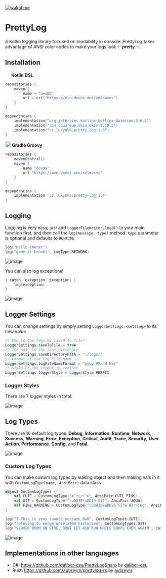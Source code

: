 [![wakatime](https://wakatime.com/badge/github/LukynkaCZE/PrettyLog.svg)](https://wakatime.com/badge/github/LukynkaCZE/PrettyLog)

# PrettyLog

A Kotlin logging library focused on readability in console.
PrettyLog takes advantage of ANSI color codes to make your logs look ✨ ***pretty*** ✨.

## Installation

<img src="https://cdn.worldvectorlogo.com/logos/kotlin-2.svg" width="16px"></img>
**Kotlin DSL**
```kotlin
repositories {
    maven {
        name = "devOS"
        url = uri("https://mvn.devos.one/releases")
    }
}

dependencies {
    implementation("org.jetbrains.kotlinx:kotlinx-datetime:0.6.2")
    implementation("com.squareup.okio:okio:3.10.2")
    implementation("cz.lukynka:pretty-log:1.5")
}
```
<img src="https://github.com/LukynkaCZE/PrettyLog/assets/48604271/3293feca-7395-4100-8b61-257ba40dbe3c" width="18px"></img>
**Gradle Groovy**
```groovy
repositories {
    mavenCentral()
    maven {
        name "devOS"
        url "https://mvn.devos.one/releases"
    }
}

dependencies {
    implementation 'cz.lukynka:pretty-log:1.4'
}
```
## Logging
Logging is very easy, just add `LoggerFileWriter.load()` to your main function first, and then call the `log(message, type)` method. `type` parameter is optional and defaults to `RUNTIME`
```kotlin
log("Hello there!")
log("general kenobi", LogType.NETWORK)
```
![image](https://github.com/LukynkaCZE/PrettyLog/assets/48604271/4052e4f2-6b69-4e95-a2ee-ba130615d82f)


You can also log exceptions!
```kotlin
} catch (exception: Exception) {
    log(exception)
}
```
![image](https://github.com/LukynkaCZE/PrettyLog/assets/48604271/a5268ff2-7736-43df-bfb0-2a82bfc6ecc3)

## Logger Settings
You can change settings by simply setting `LoggerSettings.<setting>` to its new value

```kotlin
// Should the logs be saved to file?
LoggerSettings.saveToFile = true
// The path to the logs directory
LoggerSettings.saveDirectoryPath = "./logs/"
// Format of the log file name
LoggerSettings.logFileNameFormat = "yyyy-MM-dd-Hms"
// Style of the logger in console
LoggerSettings.loggerStyle = LoggerStyle.PREFIX
```

### Logger Styles
There are 7 logger styles in total:

![image](https://github.com/LukynkaCZE/PrettyLog/assets/48604271/17c8ab17-3003-4c5a-a4dd-91c0b08203f8)

## Log Types
There are 16 default log types: **Debug**, **Information**, **Runtime**, **Network**, **Success**, **Warning**, **Error**, **Exception**, **Critical**, **Audit**, **Trace**, **Security**, **User Action**, **Performance**, **Config**, and **Fatal**.

![image](https://github.com/LukynkaCZE/PrettyLog/assets/48604271/ee41b3a2-b2af-4ba8-a5d5-cfb7410b1065)

### Custom Log Types
You can make custom log types by making object and then making vals in it with `CustomLogType(name, AnsiPair)` data class

```kotlin
object CustomLogTypes {
    val CUTE = CustomLogType("≽^•⩊•^≼", AnsiPair.CUTE_PINK)
    val GIT = CustomLogType("\uD83E\uDD16 Git", AnsiPair.AQUA)
    val FIRE_WARNING = CustomLogType("\uD83D\uDD25 Fire Warning", AnsiPair.ORANGE)
}
```
```kotlin
log("T-This is vewy cuwute message OwO", CustomLogTypes.CUTE)
log("refusing to merge unrelated histories", CustomLogTypes.GIT)
log("SERVER ROOM ON FIRE, DONT LET ASO RUN WHILE LOOPS EVER AGAIN", CustomLogTypes.FIRE_WARNING)
```

![image](https://github.com/LukynkaCZE/PrettyLog/assets/48604271/93f82bab-1ccc-470b-8827-cfe4a1409a55)

## Implementations in other languages

- C#: https://github.com/dalibor-osu/PrettyLogSharp by [dalibor-osu](https://github.com/dalibor-osu)
- Rust: https://github.com/aubreyrs/prettylog-rs by [aubreyrs](https://github.com/aubreyrs/)
